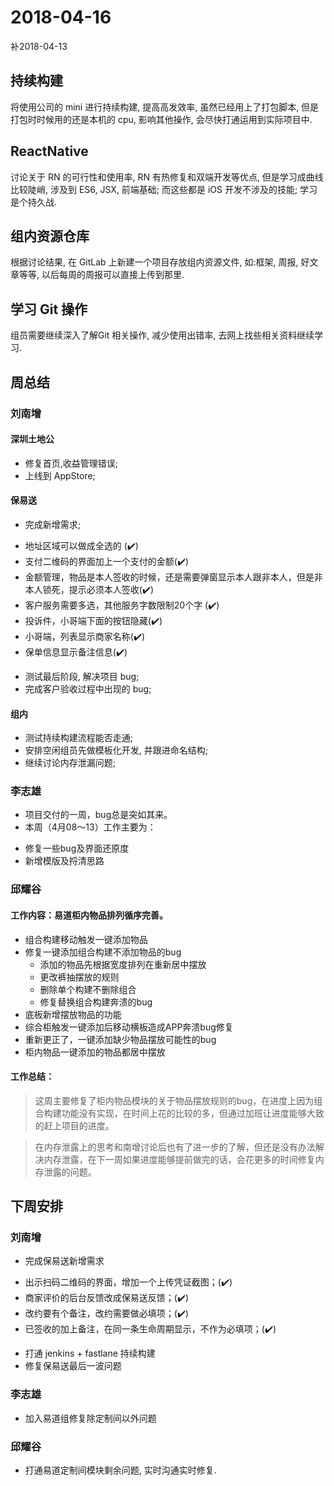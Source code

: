 # 2018-04-16

补2018-04-13

## 持续构建
将使用公司的 mini 进行持续构建, 提高高发效率, 虽然已经用上了打包脚本, 但是打包时时候用的还是本机的 cpu, 影响其他操作, 会尽快打通运用到实际项目中.

## ReactNative
讨论关于 RN 的可行性和使用率, RN 有热修复和双端开发等优点, 但是学习成曲线比较陡峭, 涉及到 ES6, JSX, 前端基础; 而这些都是 iOS 开发不涉及的技能; 学习是个持久战.

## 组内资源仓库
根据讨论结果, 在 GitLab 上新建一个项目存放组内资源文件, 如:框架, 周报, 好文章等等, 以后每周的周报可以直接上传到那里.

## 学习 Git 操作
组员需要继续深入了解Git 相关操作, 减少使用出错率, 去网上找些相关资料继续学习.

## 周总结

### 刘南增

#### 深圳土地公

- 修复首页,收益管理错误;
- 上线到 AppStore;

#### 保易送

- 完成新增需求;
 * 地址区域可以做成全选的 (✔️)
 * 支付二维码的界面加上一个支付的金额(✔️)
 * 金额管理，物品是本人签收的时候，还是需要弹窗显示本人跟非本人，但是非本人锁死，提示必须本人签收(✔️)
 * 客户服务需要多选，其他服务字数限制20个字 (✔️)
 * 投诉件，小哥端下面的按钮隐藏(✔️)
 * 小哥端，列表显示商家名称(✔️)
 * 保单信息显示备注信息(✔️)

- 测试最后阶段, 解决项目 bug;
- 完成客户验收过程中出现的 bug;

#### 组内 
  - 测试持续构建流程能否走通;
  - 安排空闲组员先做模板化开发, 并跟进命名结构;
  - 继续讨论内存泄漏问题;

### 李志雄

- 项目交付的一周，bug总是突如其来。
- 本周（4月08～13）工作主要为：
 * 修复一些bug及界面还原度
 * 新增模版及捋清思路

### 邱耀谷

#### 工作内容：易道柜内物品排列循序完善。
- 组合构建移动触发一键添加物品
- 修复一键添加组合构建不添加物品的bug
	- 添加的物品先根据宽度排列在重新居中摆放
	- 更改裤抽摆放的规则
	- 删除单个构建不删除组合
	- 修复替换组合构建奔溃的bug
- 底板新增摆放物品的功能
- 综合柜触发一键添加后移动横板造成APP奔溃bug修复
- 重新更正了，一键添加缺少物品摆放可能性的bug
- 柜内物品一键添加的物品都居中摆放

#### 工作总结：
> 这周主要修复了柜内物品模块的关于物品摆放规则的bug，在进度上因为组合构建功能没有实现，在时间上花的比较的多，但通过加班让进度能够大致的赶上项目的进度。

> 在内存泄露上的思考和南增讨论后也有了进一步的了解，但还是没有办法解决内存泄露，在下一周如果进度能够提前做完的话，会花更多的时间修复内存泄露的问题。

## 下周安排

### 刘南增
- 完成保易送新增需求
 * 出示扫码二维码的界面，增加一个上传凭证截图；(✔️)
 * 商家评价的后台反馈改成保易送反馈；(✔️)
 * 改约要有个备注，改约需要做必填项；(✔️)
 * 已签收的加上备注，在同一条生命周期显示，不作为必填项；(✔️)
- 打通 jenkins + fastlane 持续构建
- 修复保易送最后一波问题

### 李志雄
- 加入易道组修复除定制间以外问题

### 邱耀谷
- 打通易道定制间模块剩余问题, 实时沟通实时修复.




